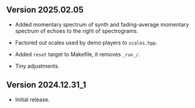 Version 2025.02.05
------------------

* Added momentary spectrum of synth and fading-average momentary spectrum of echoes to the right of spectrograms.

* Factored out scales used by demo players to `scales.hpp`.

* Added `reset` target to Makefile, it removes `_run_/`.

* Tiny  adjustments.


Version 2024.12.31_1
--------------------

* Initial release.

